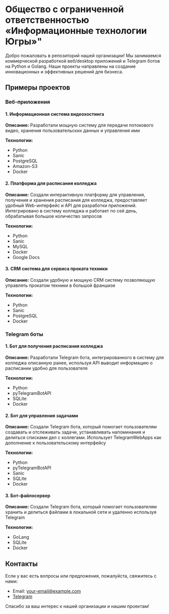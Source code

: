 # Общество с ограниченной ответственностью «Информационные технологии Югры»"

Добро пожаловать в репозиторий нашей организации! Мы занимаемся коммерческой разработкой веб/desktop приложений и Telegram ботов на Python и Golang. 
Наши проекты направлены на создание инновационных и эффективных решений для бизнеса.

## Примеры проектов

### Веб-приложения

#### 1. Информационная система видеохостинга
**Описание:** Разработали мощную систему для передачи потокового видео, хранения пользовательских данных и управления ими

**Технологии:**
- Python
- Sanic
- PostgreSQL
- Amazon-S3
- Docker

#### 2. Платформа для расписания колледжа
**Описание:** Создали интерактивную платформу для управления, получения и хранения расписания для колледжа, предоставляет удобный Web-интерфейс и API для разработки приложений.
Интегрировано в систему колледжа и работает по сей день, обрабатывая большое количество запросов

**Технологии:**
- Python
- Sanic
- MySQL
- Docker
- Google Docs

#### 3. CRM система для сервиса проката техники
**Описание:** Создали удобную и мощную CRM систему позволяющую управлять прокатом техники в большой франшизе

**Технологии:**
- Python
- Sanic
- PostgreSQL
- Docker

### Telegram боты

#### 1. Бот для получения расписания колледжа
**Описание:** Разработали Telegram бота, интегрированного в систему для колледжа описанную ранее, используя API выводит информацию о расписании удобно для пользователя

**Технологии:**
- Python
- pyTelegramBotAPI
- SQLite
- Docker

#### 2. Бот для управления задачами
**Описание:** Создали Telegram бота, который помогает пользователям создавать и отслеживать задачи, устанавливать напоминания и делиться списками дел с коллегами.
Использует TelegramWebApps как дополнение к пользовательскому интерфейсу

**Технологии:**
- Python
- pyTelegramBotAPI
- Sanic
- SQLite
- Docker

#### 3. Бот-файлосервер
**Описание:** Создали Telegram бота, который помогает пользователям хранить и делиться файлами в локальной сети и удаленно используя Telegram

**Технологии:**
- GoLang
- SQLite
- Docker

## Контакты

Если у вас есть вопросы или предложения, пожалуйста, свяжитесь с нами:
- Email: your-email@example.com
- [Telegram](https://t.me/your-telegram-link)

Спасибо за ваш интерес к нашей организации и нашим проектам!
